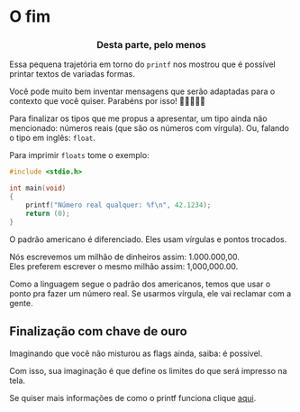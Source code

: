 # O fim
### <center>Desta parte, pelo menos</center>

Essa pequena trajetória em torno do ``printf`` nos mostrou que é possível printar textos de variadas formas.

Você pode muito bem inventar mensagens que serão adaptadas para o contexto que você quiser. Parabéns por isso! :clap::clap::clap::clap::clap:

Para finalizar os tipos que me propus a apresentar, um tipo ainda não mencionado: números reais (que são os números com vírgula). Ou, falando o tipo em inglês: ``float``.

Para imprimir ``floats`` tome o exemplo:

```c
#include <stdio.h>

int	main(void)
{
	printf("Número real qualquer: %f\n", 42.1234);
	return (0);
}
```

O padrão americano é diferenciado. Eles usam vírgulas e pontos trocados.

Nós escrevemos um milhão de dinheiros assim: 1.000.000,00.\
Eles preferem escrever o mesmo milhão assim: 1,000,000.00.

Como a linguagem segue o padrão dos americanos, temos que usar o ponto pra fazer um número real. Se usarmos vírgula, ele vai reclamar com a gente.

<print de erro>

## Finalização com chave de ouro

Imaginando que você não misturou as flags ainda, saiba: é possivel.

<Exemplo de flags misturadas>

Com isso, sua imaginação é que define os limites do que será impresso na tela.

Se quiser mais informações de como o printf funciona clique [aqui](https://www.man7.org/linux/man-pages/man3/printf.3.html).
